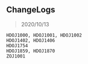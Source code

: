 ## ChangeLogs

> 2020/10/13

```
HDOJ1000, HDOJ1001, HDOJ1002
HDOJ1402, HDOJ1406
HDOJ1754
HDOJ1859, HDOJ1870
ZOJ1001
```


